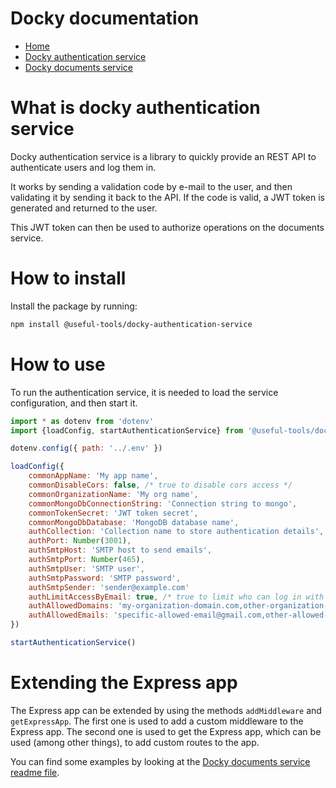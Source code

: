 # Docky documentation

- [Home](../readme.md)
- [Docky authentication service](../authentication-service/README.md)
- [Docky documents service](../documents-service/README.md)

# What is docky authentication service

Docky authentication service is a library to quickly provide an REST API to authenticate users and log them in.

It works by sending a validation code by e-mail to the user, and then validating it by sending it back to the API. If the code is valid, a JWT token is generated and returned to the user.

This JWT token can then be used to authorize operations on the documents service.

# How to install

Install the package by running:

```bash
npm install @useful-tools/docky-authentication-service
```

# How to use

To run the authentication service, it is needed to load the service configuration, and then start it.

```javascript
import * as dotenv from 'dotenv'
import {loadConfig, startAuthenticationService} from '@useful-tools/docky-authentication-service/dist'

dotenv.config({ path: '../.env' })

loadConfig({
    commonAppName: 'My app name',
    commonDisableCors: false, /* true to disable cors access */
    commonOrganizationName: 'My org name',
    commonMongoDbConnectionString: 'Connection string to mongo',
    commonTokenSecret: 'JWT token secret',
    commonMongoDbDatabase: 'MongoDB database name',
    authCollection: 'Collection name to store authentication details',
    authPort: Number(3001),
    authSmtpHost: 'SMTP host to send emails',
    authSmtpPort: Number(465),
    authSmtpUser: 'SMTP user',
    authSmtpPassword: 'SMTP password',
    authSmtpSender: 'sender@example.com'
    authLimitAccessByEmail: true, /* true to limit who can log in with the two following params */
    authAllowedDomains: 'my-organization-domain.com,other-organization-domain.com',
    authAllowedEmails: 'specific-allowed-email@gmail.com,other-allowed-email@outlook.com'
})

startAuthenticationService()
```
# Extending the Express app

The Express app can be extended by using the methods `addMiddleware` and `getExpressApp`. The first one is used to add a custom middleware to the Express app. The second one is used to get the Express app, which can be used (among other things), to add custom routes to the app.

You can find some examples by looking at the [Docky documents service readme file](../documents-service/README.md).